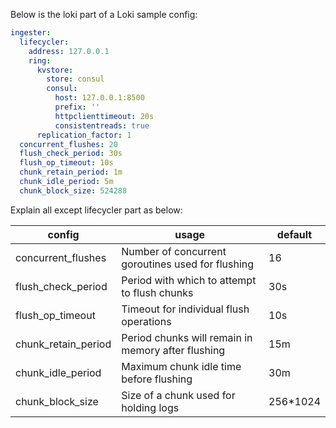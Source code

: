 Below is the loki part of a Loki sample config:
```yaml
ingester:
  lifecycler:
    address: 127.0.0.1
    ring:
      kvstore:
        store: consul
        consul:
          host: 127.0.0.1:8500
          prefix: ''
          httpclienttimeout: 20s
          consistentreads: true
      replication_factor: 1
  concurrent_flushes: 20
  flush_check_period: 30s
  flush_op_timeout: 10s
  chunk_retain_period: 1m
  chunk_idle_period: 5m
  chunk_block_size: 524288
```

Explain all except lifecycler part as below:

| config | usage | default |
| --- | --- | --- |
| concurrent_flushes | Number of concurrent goroutines used for flushing | 16 |
| flush_check_period | Period with which to attempt to flush chunks | 30s |
| flush_op_timeout | Timeout for individual flush operations | 10s |
| chunk_retain_period | Period chunks will remain in memory after flushing | 15m |
| chunk_idle_period | Maximum chunk idle time before flushing | 30m |
| chunk_block_size | Size of a chunk used for holding logs | 256*1024 |